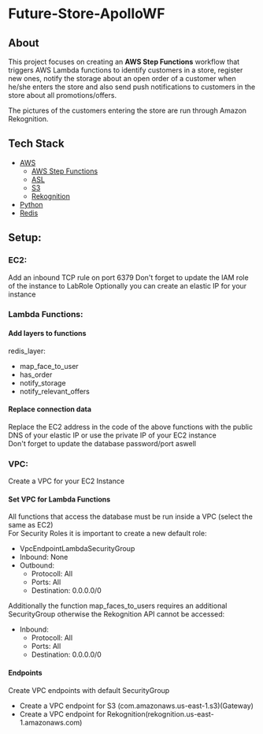 # Future-Store-ApolloWF

## About
This project focuses on creating an **AWS Step Functions** workflow that triggers AWS Lambda functions to identify customers in a store, register new ones, notify the storage about an open order of a customer when he/she enters the store and also send push notifications to customers in the store about all promotions/offers.

The pictures of the customers entering the store are run through Amazon Rekognition.  

## Tech Stack
- [AWS](https://aws.amazon.com/)
    - [AWS Step Functions](https://aws.amazon.com/step-functions/)
    - [ASL](https://docs.aws.amazon.com/step-functions/latest/dg/concepts-amazon-states-language.html)
    - [S3](https://boto3.amazonaws.com/v1/documentation/api/latest/reference/services/s3.html)
    - [Rekognition](https://boto3.amazonaws.com/v1/documentation/api/latest/reference/services/rekognition.html)
- [Python](https://www.python.org/)
- [Redis](https://redis.io/)



## Setup:

### EC2:
Add an inbound TCP rule on port 6379 
Don't forget to update the IAM role of the instance to LabRole
Optionally you can create an elastic IP for your instance

### Lambda Functions:
#### Add layers to functions  
redis_layer:
- map_face_to_user
- has_order
- notify_storage
- notify_relevant_offers

#### Replace connection data
Replace the EC2 address in the code of the above functions with the public DNS of your elastic IP or use the private IP of your EC2 instance  
Don't forget to update the database password/port aswell

### VPC:
Create a VPC for your EC2 Instance

#### Set VPC for Lambda Functions
All functions that access the database must be run inside a VPC (select the same as EC2)  
For Security Roles it is important to create a new default role:  
- VpcEndpointLambdaSecurityGroup
- Inbound: None
- Outbound:
    - Protocoll: All
    - Ports: All
    - Destination: 0.0.0.0/0

Additionally the function map_faces_to_users requires an additional SecurityGroup otherwise the Rekognition API cannot be accessed:
- Inbound:
    - Protocoll: All
    - Ports: All
    - Destination: 0.0.0.0/0


#### Endpoints
Create VPC endpoints with default SecurityGroup
- Create a VPC endpoint for S3 (com.amazonaws.us-east-1.s3)(Gateway)
- Create a VPC endpoint for Rekognition(rekognition.us-east-1.amazonaws.com)

